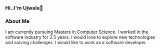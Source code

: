 ### Hi..I'm Ujwala👋

<!--
**uyerra12/uyerra12** is a ✨ _special_ ✨ repository because its `README.md` (this file) appears on your GitHub profile.

Here are some ideas to get you started:

- 🔭 I’m currently working on ...
- 🌱 I’m currently learning ...
- 👯 I’m looking to collaborate on ...
- 🤔 I’m looking for help with ...
- 💬 Ask me about ...
- 📫 How to reach me: ...
- 😄 Pronouns: ...
- ⚡ Fun fact: ...
-->
### About Me
I am currently pursuing Masters in Computer Science.
I worked in the software industry for 2.5 years. I would love to explore new technologies and solving challenges. I would like to work as a software developer.
